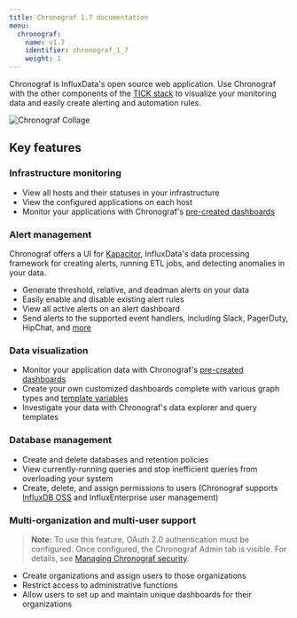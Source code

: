 ```yaml
---
title: Chronograf 1.7 documentation
menu:
  chronograf:
    name: v1.7
    identifier: chronograf_1_7
    weight: 1
---
```


Chronograf is InfluxData's open source web application.
Use Chronograf with the other components of the [TICK stack](https://www.influxdata.com/products/) to visualize your monitoring data and easily create alerting and automation rules.

![Chronograf Collage](/img/chronograf/v1.7/chronograf-collage.png)

## Key features

### Infrastructure monitoring

* View all hosts and their statuses in your infrastructure
* View the configured applications on each host
* Monitor your applications with Chronograf's [pre-created dashboards](/chronograf/v1.7/guides/using-precreated-dashboards/)

### Alert management

Chronograf offers a UI for [Kapacitor](https://github.com/influxdata/kapacitor), InfluxData's data processing framework for creating alerts, running ETL jobs, and detecting anomalies in your data.

* Generate threshold, relative, and deadman alerts on your data
* Easily enable and disable existing alert rules
* View all active alerts on an alert dashboard
* Send alerts to the supported event handlers, including Slack, PagerDuty, HipChat, and [more](/chronograf/v1.7/guides/configuring-alert-endpoints/)

### Data visualization

* Monitor your application data with Chronograf's [pre-created dashboards](/chronograf/v1.7/guides/using-precreated-dashboards/)
* Create your own customized dashboards complete with various graph types and [template variables](/chronograf/v1.7/guides/dashboard-template-variables/)
* Investigate your data with Chronograf's data explorer and query templates

### Database management

* Create and delete databases and retention policies
* View currently-running queries and stop inefficient queries from overloading your system
* Create, delete, and assign permissions to users (Chronograf supports [InfluxDB OSS](/influxdb/latest/query_language/authentication_and_authorization/#authorization) and InfluxEnterprise user management)


### Multi-organization and multi-user support

>**Note:** To use this feature, OAuth 2.0 authentication must be configured. Once configured, the Chronograf Admin tab is visible. For details, see [Managing Chronograf security](https://docs.influxdata.com/chronograf/v1.7/administration/managing-security/).


* Create organizations and assign users to those organizations
* Restrict access to administrative functions
* Allow users to set up and maintain unique dashboards for their organizations
